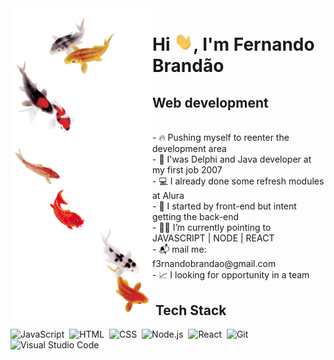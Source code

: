 
   <img align="left" alt="an avatar" height="500em" width="227" src="akira.png">

 
   <h1>  Hi <img src="hi.gif" width="30px">, I'm Fernando Brandão</h1> 
   <h2> Web development</h2>
   <br>
    - 🔥 Pushing myself to reenter the development area  <br>
    - 💾 I'was Delphi and Java developer at my first job 2007 <br>
    - 💻 I already done some refresh modules at Alura  <br>
    - 🔭 I started by front-end but intent getting the back-end <br>
    - 🧑‍💻 I’m currently pointing to JAVASCRIPT | NODE | REACT  <br>
    - 📬 mail me: f3rnandobrandao@gmail.com <br>
    - 📈 I looking for opportunity in a team <br>

## &nbsp;Tech Stack

![JavaScript](https://img.shields.io/badge/-JavaScript-05122A?style=flat&logo=javascript)&nbsp;
![HTML](https://img.shields.io/badge/-HTML-05122A?style=flat&logo=HTML5)&nbsp;
![CSS](https://img.shields.io/badge/-CSS-05122A?style=flat&logo=CSS3&logoColor=1572B6)&nbsp;
![Node.js](https://img.shields.io/badge/-Node.js-05122A?style=flat&logo=node.js)&nbsp;
![React](https://img.shields.io/badge/-React-05122A?style=flat&logo=react)&nbsp;
![Git](https://img.shields.io/badge/-Git-05122A?style=flat&logo=git)&nbsp;
![Visual Studio Code](https://img.shields.io/badge/-Visual%20Studio%20Code-05122A?style=flat&logo=visual-studio-code&logoColor=007ACC)&nbsp;

